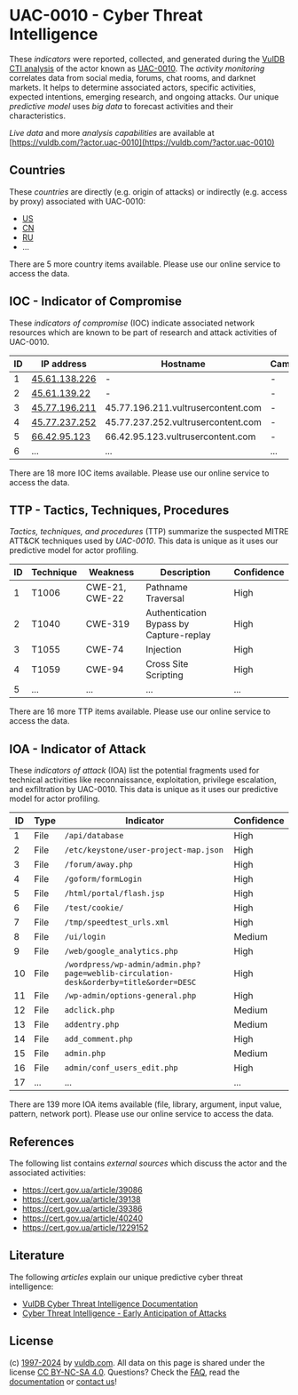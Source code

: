 # UAC-0010 - Cyber Threat Intelligence

These _indicators_ were reported, collected, and generated during the [VulDB CTI analysis](https://vuldb.com/?kb.cti) of the actor known as [UAC-0010](https://vuldb.com/?actor.uac-0010). The _activity monitoring_ correlates data from social media, forums, chat rooms, and darknet markets. It helps to determine associated actors, specific activities, expected intentions, emerging research, and ongoing attacks. Our unique _predictive model_ uses _big data_ to forecast activities and their characteristics.

_Live data_ and more _analysis capabilities_ are available at [https://vuldb.com/?actor.uac-0010](https://vuldb.com/?actor.uac-0010)

## Countries

These _countries_ are directly (e.g. origin of attacks) or indirectly (e.g. access by proxy) associated with UAC-0010:

* [US](https://vuldb.com/?country.us)
* [CN](https://vuldb.com/?country.cn)
* [RU](https://vuldb.com/?country.ru)
* ...

There are 5 more country items available. Please use our online service to access the data.

## IOC - Indicator of Compromise

These _indicators of compromise_ (IOC) indicate associated network resources which are known to be part of research and attack activities of UAC-0010.

ID | IP address | Hostname | Campaign | Confidence
-- | ---------- | -------- | -------- | ----------
1 | [45.61.138.226](https://vuldb.com/?ip.45.61.138.226) | - | - | High
2 | [45.61.139.22](https://vuldb.com/?ip.45.61.139.22) | - | - | High
3 | [45.77.196.211](https://vuldb.com/?ip.45.77.196.211) | 45.77.196.211.vultrusercontent.com | - | High
4 | [45.77.237.252](https://vuldb.com/?ip.45.77.237.252) | 45.77.237.252.vultrusercontent.com | - | High
5 | [66.42.95.123](https://vuldb.com/?ip.66.42.95.123) | 66.42.95.123.vultrusercontent.com | - | High
6 | ... | ... | ... | ...

There are 18 more IOC items available. Please use our online service to access the data.

## TTP - Tactics, Techniques, Procedures

_Tactics, techniques, and procedures_ (TTP) summarize the suspected MITRE ATT&CK techniques used by _UAC-0010_. This data is unique as it uses our predictive model for actor profiling.

ID | Technique | Weakness | Description | Confidence
-- | --------- | -------- | ----------- | ----------
1 | T1006 | CWE-21, CWE-22 | Pathname Traversal | High
2 | T1040 | CWE-319 | Authentication Bypass by Capture-replay | High
3 | T1055 | CWE-74 | Injection | High
4 | T1059 | CWE-94 | Cross Site Scripting | High
5 | ... | ... | ... | ...

There are 16 more TTP items available. Please use our online service to access the data.

## IOA - Indicator of Attack

These _indicators of attack_ (IOA) list the potential fragments used for technical activities like reconnaissance, exploitation, privilege escalation, and exfiltration by UAC-0010. This data is unique as it uses our predictive model for actor profiling.

ID | Type | Indicator | Confidence
-- | ---- | --------- | ----------
1 | File | `/api/database` | High
2 | File | `/etc/keystone/user-project-map.json` | High
3 | File | `/forum/away.php` | High
4 | File | `/goform/formLogin` | High
5 | File | `/html/portal/flash.jsp` | High
6 | File | `/test/cookie/` | High
7 | File | `/tmp/speedtest_urls.xml` | High
8 | File | `/ui/login` | Medium
9 | File | `/web/google_analytics.php` | High
10 | File | `/wordpress/wp-admin/admin.php?page=weblib-circulation-desk&orderby=title&order=DESC` | High
11 | File | `/wp-admin/options-general.php` | High
12 | File | `adclick.php` | Medium
13 | File | `addentry.php` | Medium
14 | File | `add_comment.php` | High
15 | File | `admin.php` | Medium
16 | File | `admin/conf_users_edit.php` | High
17 | ... | ... | ...

There are 139 more IOA items available (file, library, argument, input value, pattern, network port). Please use our online service to access the data.

## References

The following list contains _external sources_ which discuss the actor and the associated activities:

* https://cert.gov.ua/article/39086
* https://cert.gov.ua/article/39138
* https://cert.gov.ua/article/39386
* https://cert.gov.ua/article/40240
* https://cert.gov.ua/article/1229152

## Literature

The following _articles_ explain our unique predictive cyber threat intelligence:

* [VulDB Cyber Threat Intelligence Documentation](https://vuldb.com/?kb.cti)
* [Cyber Threat Intelligence - Early Anticipation of Attacks](https://www.scip.ch/en/?labs.20201022)

## License

(c) [1997-2024](https://vuldb.com/?kb.changelog) by [vuldb.com](https://vuldb.com/?kb.about). All data on this page is shared under the license [CC BY-NC-SA 4.0](https://creativecommons.org/licenses/by-nc-sa/4.0/). Questions? Check the [FAQ](https://vuldb.com/?kb.faq), read the [documentation](https://vuldb.com/?kb) or [contact us](https://vuldb.com/?contact)!
